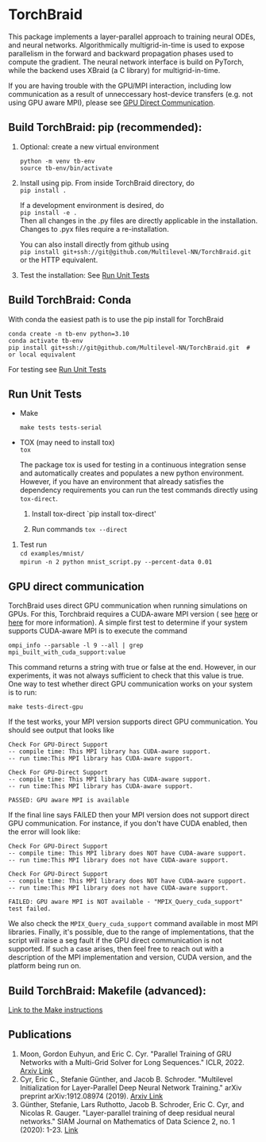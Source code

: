 # TorchBraid

This package implements a layer-parallel approach to training neural ODEs, and neural networks. 
Algorithmically multigrid-in-time is used to expose parallelism in the forward and backward
propagation phases used to compute the gradient. The neural network interface is build on
PyTorch, while the backend uses XBraid (a C library) for multigrid-in-time.

If you are having trouble with the GPU/MPI interaction, including low communication as a result
of unneccessary host-device transfers (e.g. not using GPU aware MPI), please 
see [GPU Direct Communication](#gpu-direct-communication).

## Build TorchBraid: pip (recommended):

1. Optional: create a new virtual environment

   `python -m venv tb-env`  
   `source tb-env/bin/activate`

1. Install using pip.  From inside TorchBraid directory, do  
  `pip install .`

    If a development environment is desired, do  
    `pip install -e .`  
    Then all changes in the .py files are directly applicable in the
    installation. Changes to .pyx files require a re-installation.

    You can also install directly from github using  
    `pip install git+ssh://git@github.com/Multilevel-NN/TorchBraid.git`  
    or the HTTP equivalent.

  1. Test the installation: See [Run Unit Tests](#run-unit-tests)

## Build TorchBraid: Conda
  
With conda the easiest path is to use the pip install for TorchBraid

```
conda create -n tb-env python=3.10
conda activate tb-env
pip install git+ssh://git@github.com/Multilevel-NN/TorchBraid.git  # or local equivalent 
```

For testing see [Run Unit Tests](#run-unit-tests)

## Run Unit Tests

  * Make

    `make tests tests-serial`

  * TOX (may need to install tox)  
  `tox`

    The package tox is used for testing in a continuous integration sense and automatically
    creates and populates a new python environment. However, if you have an environment that
    already satisfies the dependency requirements you can run the test commands directly
    using `tox-direct`. 

     1. Install tox-direct
       `pip install tox-direct'

     1. Run commands
       `tox --direct`

1. Test run  
 `cd examples/mnist/`  
 `mpirun -n 2 python mnist_script.py --percent-data 0.01`

## GPU direct communication

TorchBraid uses direct GPU communication when running simulations on GPUs. For this, Torchbraid requires a 
CUDA-aware MPI version ( see [here](https://developer.nvidia.com/blog/introduction-cuda-aware-mpi/)
or [here](https://www.open-mpi.org/faq/?category=runcuda) for more information). A simple first test to determine if 
your system supports CUDA-aware MPI is to execute the command

`ompi_info --parsable -l 9 --all | grep mpi_built_with_cuda_support:value`

This command returns a string with true or false at the end. However, in our experiments, it was not always sufficient 
to check that this value is true. One way to test whether direct GPU communication works on your system is to run:

`make tests-direct-gpu`

If the test works, your MPI version supports direct GPU communication. You should see output that looks like

```
Check For GPU-Direct Support
-- compile time: This MPI library has CUDA-aware support.
-- run time:This MPI library has CUDA-aware support.

Check For GPU-Direct Support
-- compile time: This MPI library has CUDA-aware support.
-- run time:This MPI library has CUDA-aware support.

PASSED: GPU aware MPI is available
```

If the final line says FAILED then your MPI version does not support direct GPU communication.
For instance, if you don't have CUDA enabled, then the error will look like:

```
Check For GPU-Direct Support
-- compile time: This MPI library does NOT have CUDA-aware support.
-- run time:This MPI library does not have CUDA-aware support.

Check For GPU-Direct Support
-- compile time: This MPI library does NOT have CUDA-aware support.
-- run time:This MPI library does not have CUDA-aware support.

FAILED: GPU aware MPI is NOT available - "MPIX_Query_cuda_support" test failed.
```

We also check the `MPIX_Query_cuda_support` command available in most MPI libraries. Finally, it's 
possible, due to the range of implementations, that the script will raise a seg fault
if the GPU direct communication is not supported. If such a case arises, then feel free to reach out
with a description of the MPI implementation and version, CUDA version, and the platform being run on.

## Build TorchBraid: Makefile (advanced):

[Link to the Make instructions](MAKEINSTRUCTIONS.md)

## Publications

1. Moon, Gordon Euhyun, and Eric C. Cyr. "Parallel Training of GRU Networks with a Multi-Grid Solver for Long Sequences." ICLR, 2022. [Arxiv Link](https://arxiv.org/abs/2203.04738)
1. Cyr, Eric C., Stefanie Günther, and Jacob B. Schroder. "Multilevel Initialization for Layer-Parallel Deep Neural Network Training." arXiv preprint arXiv:1912.08974 (2019). [Arxiv Link](https://arxiv.org/pdf/1912.08974)
1.  Günther, Stefanie, Lars Ruthotto, Jacob B. Schroder, Eric C. Cyr, and Nicolas R. Gauger. "Layer-parallel training of deep residual neural networks." SIAM Journal on Mathematics of Data Science 2, no. 1 (2020): 1-23. [Link](https://epubs.siam.org/doi/pdf/10.1137/19M1247620)

